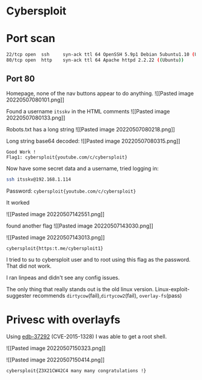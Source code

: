 # Cybersploit
# Port scan
```bash
22/tcp open  ssh     syn-ack ttl 64 OpenSSH 5.9p1 Debian 5ubuntu1.10 (Ubuntu Linux; protocol 2.0)
80/tcp open  http    syn-ack ttl 64 Apache httpd 2.2.22 ((Ubuntu))
```

## Port 80
Homepage, none of the nav buttons appear to do anything.
![[Pasted image 20220507080101.png]]

Found a username `itsskv` in the HTML comments
![[Pasted image 20220507080133.png]]

Robots.txt has a long string
![[Pasted image 20220507080218.png]]

Long string base64 decoded: 
![[Pasted image 20220507080315.png]]

```
Good Work !
Flag1: cybersploit{youtube.com/c/cybersploit}
```

Now have some secret data and a username, tried logging in: 

```bash
ssh itsskv@192.168.1.114
```

Password: `cybersploit{youtube.com/c/cybersploit}`

It worked

![[Pasted image 20220507142551.png]]

found another flag
![[Pasted image 20220507143030.png]]


![[Pasted image 20220507143013.png]]

`cybersploit{https:t.me/cybersploit1}`

I tried to su to cybersploit user and to root using this flag as the password. That did not work.

I ran linpeas and didn't see any config issues.

The only thing that really stands out is the old linux version. Linux-exploit-suggester recommends `dirtycow`(fail),`dirtycow2`(fail), `overlay-fs`(pass)

# Privesc with overlayfs
Using [edb-37292](https://www.exploit-db.com/download/37292) (CVE-2015-1328) I was able to get a root shell.

![[Pasted image 20220507150323.png]]

![[Pasted image 20220507150414.png]]

`cybersploit{Z3X21CW42C4 many many congratulations !}`
